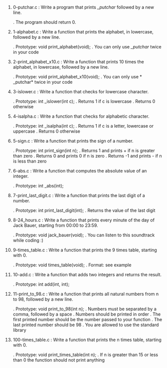 1. 0-putchar.c : Write a program that prints *_putchar* followed by a new line.

	. The program should return 0.

2. 1-alphabet.c : Write a function that prints the alphabet, in lowercase, followed by a new line.

	. Prototype: void print_alphabet(void);
	. You can only use *_putchar* twice in your code

3. 2-print_alphabet_x10.c : Write a function that prints 10 times the alphabet, in lowercase, followed by a new line.

	. Prototype: void print_alphabet_x10(void);
	. You can only use * _putchar* twice in your code

4. 3-islower.c : Write a function that checks for lowercase character.

	. Prototype: int _islower(int c);
	. Returns 1 if c is lowercase
	. Returns 0 otherwise

5. 4-isalpha.c : Write a function that checks for alphabetic character.

	. Prototype: int _isalpha(int c);
	. Returns 1 if c is a letter, lowercase or uppercase
	. Returns 0 otherwise

6. 5-sign.c : Write a function that prints the sign of a number.

	. Prototype: int print_sign(int n);
	. Returns 1 and prints + if n is greater than zero
	. Returns 0 and prints 0 if n is zero
	. Returns -1 and prints - if n is less than zero

7. 6-abs.c : Write a function that computes the absolute value of an integer.

	. Prototype: int _abs(int);

8. 7-print_last_digit.c : Write a function that prints the last digit of a number.

	. Prototype: int print_last_digit(int);
	. Returns the value of the last digit

9. 8-24_hours.c : Write a function that prints every minute of the day of Jack Bauer, starting from 00:00 to 23:59.

	. Prototype: void jack_bauer(void);
	. You can listen to this soundtrack while coding :)
	
10. 9-times_table.c : Write a function that prints the 9 times table, starting with 0.

	. Prototype: void times_table(void);
	. Format: see example

11. 10-add.c : Write a function that adds two integers and returns the result.

	. Prototype: int add(int, int);

12. 11-print_to_98.c : Write a function that prints all natural numbers from n to 98, followed by a new line.

	. Prototype: void print_to_98(int n);
	. Numbers must be separated by a comma, followed by a space
	. Numbers should be printed in order
	. The first printed number should be the number passed to your function
	. The last printed number should be 98
	. You are allowed to use the standard library

13. 100-times_table.c : Write a function that prints the n times table, starting with 0.

	. Prototype: void print_times_table(int n);
	. If n is greater than 15 or less than 0 the function should not print anything

